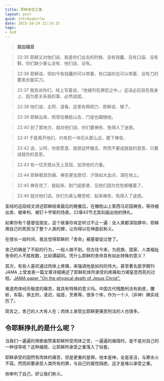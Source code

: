 ```yaml
---
title: 耶稣承受之重
layout: post
guid: jntv4yepnrlw
date: 2015-10-24 22:14:15 
tags:
- God
---
```


> **路加福音**

> 22:35 耶稣又对他们说、我差你们出去的时候、没有钱囊、没有口袋、没有鞋、你们缺少甚么没有．他们说、没有。

> 22:36 耶稣说、但如今有钱囊的可以带着、有口袋的也可以带着．没有刀的要卖衣服买刀。

> 22:37 我告诉你们、经上写着说、『他被列在罪犯之中。』这话必应验在我身上、因为那关系我的事、必然成就。

> 22:38 他们说、主阿、请看、这里有两把刀．耶稣说、够了。

> 22:39 耶稣出来、照常往橄榄山去．门徒也跟随他。

> 22:40 到了那地方、就对他们说、你们要祷告、免得入了迷惑。

> 22:41 于是离开他们、约有扔一块石头那么远、跪下祷告、

> 22:42 说、父阿、你若愿意、就把这杯撤去．然而不要成就我的意思、只要成就你的意思。

> 22:43 有一位天使从天上显现、加添他的力量。

> 22:44 耶稣极其伤痛、祷告更加恳切．汗珠如大血点、滴在地上。

> 22:45 祷告完了、就起来、到门徒那里、见他们因为忧愁都睡着了。 

> 22:46 就对他们说、你们为甚么睡觉呢．起来祷告、免得入了迷惑。 


圣经的这段经文讲述耶稣结束最后的晚餐后，在橄榄山上客西马尼园祷告，等待被出卖、被审判、被钉十字架的场景。22章43节尤其刻画出他的挣扎。

如果你有个基督徒朋友，这个故事你肯定听过不止一遍：全人类都深陷罪中，耶稣用自己的死担当了整个人类的罪，让你得以在神面前称义。

在很长一段时间，我总觉得耶稣的「舍命」被基督徒过誉了。

舍己的确是了不起的行为，一般人做不到。但古往今来，为民族、国家、人类福祉舍命的人不胜枚数，比如谭嗣同。凭什么耶稣的舍命具有如此特殊的意义？

其次，有些人喜欢通过肉体上疼痛，来强调他是如何的伟大。甚至著名医学期刊 JAMA 上曾发表一篇文章详细阐述了耶稣机体所承受的疼痛和力竭窒息而死的过程。[JAMA paper "On the physical death of Jesus Christ".](http://www.bmj.com/rapid-response/2011/10/28/jama-paper-physical-death-jesus-christ)

难道肉体经历极度的痛苦，就具有特殊的意义吗。中国古代残酷刑法有剥皮，腰斩，车裂，俱五刑，凌迟，缢首，烹煮等。很多个体，作为一个人（非神）确实经历了。

简言之，舍己的人大有人在；肉体上承受比耶稣更痛苦刑法的人也很多。

## 令耶稣挣扎的是什么呢？

当我们一遍遍的用歌曲赞美耶稣所受肉体之苦，一遍遍的煽情时，是不是对自己的一种误导呢？这种煽情，让耶稣所承受之重落入了俗套。

耶稣承受的固然有肉体的痛苦，但是更重的是罪。他本是神，全是圣洁，与罪水火不容。然而却要承受人类所有的罪，与自己的属性隔绝，这才是难以承受之重。

他审判了自己，好让我们称义。
